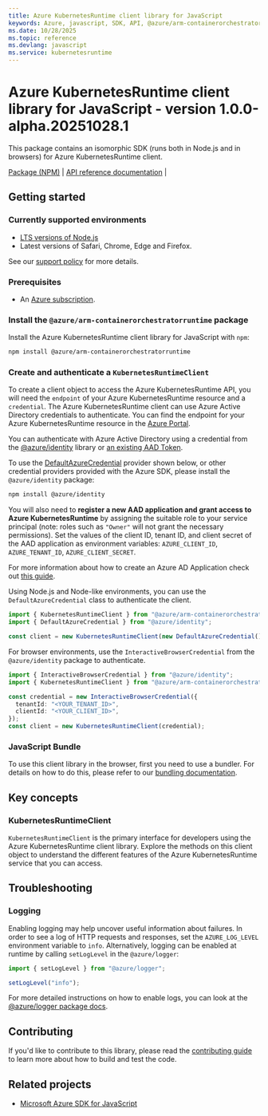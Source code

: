 ```yaml
---
title: Azure KubernetesRuntime client library for JavaScript
keywords: Azure, javascript, SDK, API, @azure/arm-containerorchestratorruntime, kubernetesruntime
ms.date: 10/28/2025
ms.topic: reference
ms.devlang: javascript
ms.service: kubernetesruntime
---
```

# Azure KubernetesRuntime client library for JavaScript - version 1.0.0-alpha.20251028.1 


This package contains an isomorphic SDK (runs both in Node.js and in browsers) for Azure KubernetesRuntime client.

[Package (NPM)](https://www.npmjs.com/package/@azure/arm-containerorchestratorruntime) |
[API reference documentation](https://learn.microsoft.com/javascript/api/@azure/arm-containerorchestratorruntime?view=azure-node-preview) |

## Getting started

### Currently supported environments

- [LTS versions of Node.js](https://github.com/nodejs/release#release-schedule)
- Latest versions of Safari, Chrome, Edge and Firefox.

See our [support policy](https://github.com/Azure/azure-sdk-for-js/blob/main/SUPPORT.md) for more details.

### Prerequisites

- An [Azure subscription][azure_sub].

### Install the `@azure/arm-containerorchestratorruntime` package

Install the Azure KubernetesRuntime client library for JavaScript with `npm`:

```bash
npm install @azure/arm-containerorchestratorruntime
```

### Create and authenticate a `KubernetesRuntimeClient`

To create a client object to access the Azure KubernetesRuntime API, you will need the `endpoint` of your Azure KubernetesRuntime resource and a `credential`. The Azure KubernetesRuntime client can use Azure Active Directory credentials to authenticate.
You can find the endpoint for your Azure KubernetesRuntime resource in the [Azure Portal][azure_portal].

You can authenticate with Azure Active Directory using a credential from the [@azure/identity][azure_identity] library or [an existing AAD Token](https://github.com/Azure/azure-sdk-for-js/blob/master/sdk/identity/identity/samples/AzureIdentityExamples.md#authenticating-with-a-pre-fetched-access-token).

To use the [DefaultAzureCredential][defaultazurecredential] provider shown below, or other credential providers provided with the Azure SDK, please install the `@azure/identity` package:

```bash
npm install @azure/identity
```

You will also need to **register a new AAD application and grant access to Azure KubernetesRuntime** by assigning the suitable role to your service principal (note: roles such as `"Owner"` will not grant the necessary permissions).
Set the values of the client ID, tenant ID, and client secret of the AAD application as environment variables: `AZURE_CLIENT_ID`, `AZURE_TENANT_ID`, `AZURE_CLIENT_SECRET`.

For more information about how to create an Azure AD Application check out [this guide](https://learn.microsoft.com/azure/active-directory/develop/howto-create-service-principal-portal).

Using Node.js and Node-like environments, you can use the `DefaultAzureCredential` class to authenticate the client.

```ts snippet:ReadmeSampleCreateClient_Node
import { KubernetesRuntimeClient } from "@azure/arm-containerorchestratorruntime";
import { DefaultAzureCredential } from "@azure/identity";

const client = new KubernetesRuntimeClient(new DefaultAzureCredential());
```

For browser environments, use the `InteractiveBrowserCredential` from the `@azure/identity` package to authenticate.

```ts snippet:ReadmeSampleCreateClient_Browser
import { InteractiveBrowserCredential } from "@azure/identity";
import { KubernetesRuntimeClient } from "@azure/arm-containerorchestratorruntime";

const credential = new InteractiveBrowserCredential({
  tenantId: "<YOUR_TENANT_ID>",
  clientId: "<YOUR_CLIENT_ID>",
});
const client = new KubernetesRuntimeClient(credential);
```

### JavaScript Bundle

To use this client library in the browser, first you need to use a bundler. For details on how to do this, please refer to our [bundling documentation](https://aka.ms/AzureSDKBundling).

## Key concepts

### KubernetesRuntimeClient

`KubernetesRuntimeClient` is the primary interface for developers using the Azure KubernetesRuntime client library. Explore the methods on this client object to understand the different features of the Azure KubernetesRuntime service that you can access.

## Troubleshooting

### Logging

Enabling logging may help uncover useful information about failures. In order to see a log of HTTP requests and responses, set the `AZURE_LOG_LEVEL` environment variable to `info`. Alternatively, logging can be enabled at runtime by calling `setLogLevel` in the `@azure/logger`:

```ts snippet:SetLogLevel
import { setLogLevel } from "@azure/logger";

setLogLevel("info");
```

For more detailed instructions on how to enable logs, you can look at the [@azure/logger package docs](https://github.com/Azure/azure-sdk-for-js/tree/main/sdk/core/logger).

## Contributing

If you'd like to contribute to this library, please read the [contributing guide](https://github.com/Azure/azure-sdk-for-js/blob/main/CONTRIBUTING.md) to learn more about how to build and test the code.

## Related projects

- [Microsoft Azure SDK for JavaScript](https://github.com/Azure/azure-sdk-for-js)

[azure_sub]: https://azure.microsoft.com/free/
[azure_portal]: https://portal.azure.com
[azure_identity]: https://github.com/Azure/azure-sdk-for-js/tree/main/sdk/identity/identity
[defaultazurecredential]: https://github.com/Azure/azure-sdk-for-js/tree/main/sdk/identity/identity#defaultazurecredential

